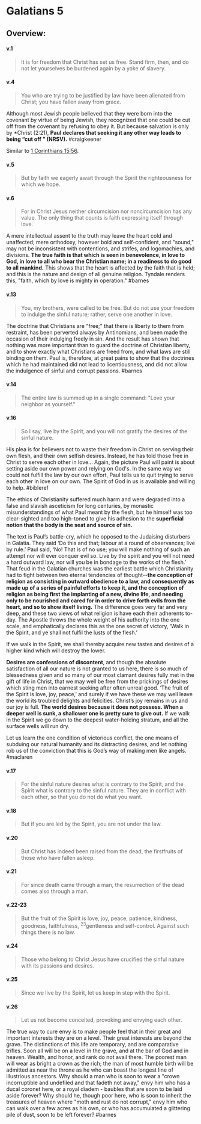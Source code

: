 # Galatians 5

## Overview:


#### v.1
>It is for freedom that Christ has set us free. Stand firm, then, and do not let yourselves be burdened again by a yoke of slavery.

#### v.4
>You who are trying to be justified by law have been alienated from Christ; you have fallen away from grace.

Although most Jewish people believed that they were born into the covenant by virtue of being Jewish, they recognized that one could be cut off from the covenant by refusing to obey it. But because salvation is only by \*Christ (2:21), **Paul declares that seeking it any other way leads to being “cut off ” (NRSV).**
#craigkeener 

Similar to [1 Corinthians 15:56](1Cor15#v.56).

#### v.5
>But by faith we eagerly await through the Spirit the righteousness for which we hope.

#### v.6
>For in Christ Jesus neither circumcision nor noncircumcision has any value. The only thing that counts is faith expressing itself through love.

A mere intellectual assent to the truth may leave the heart cold and unaffected; mere orthodoxy, however bold and self-confident, and "sound," may not be inconsistent with contentions, and strifes, and logomachies, and divisions. **The true faith is that which is seen in benevolence, in love to God, in love to all who bear the Christian name; in a readiness to do good to all mankind.** This shows that the heart is affected by the faith that is held; and this is the nature and design of all genuine religion. Tyndale renders this, "faith, which by love is mighty in operation."
#barnes 

#### v.13
>You, my brothers, were called to be free. But do not use your freedom to indulge the sinful nature; rather, serve one another in love.

The doctrine that Christians are "free;" that there is liberty to them from restraint, has been perverted always by Antinomians, and been made the occasion of their indulging freely in sin. And the result has shown that nothing was more important than to guard the doctrine of Christian liberty, and to show exactly what Christians are freed from, and what laws are still binding on them. Paul is, therefore, at great pains to show that the doctrines which he had maintained did not lead to licentiousness, and did not allow the indulgence of sinful and corrupt passions.
#barnes 

#### v.14
>The entire law is summed up in a single command: "Love your neighbor as yourself."

#### v.16
>So I say, live by the Spirit, and you will not gratify the desires of the sinful nature.

His plea is for believers not to waste their freedom in Christ on serving their own flesh, and their own selfish desires. Instead, he has told those free in Christ to serve each other in love... Again, the picture Paul will paint is about setting aside our own power and relying on God's. In the same way we could not fulfill the law by our own effort, Paul tells us to quit trying to serve each other in love on our own. The Spirit of God in us is available and willing to help.
#bibleref 

The ethics of Christianity suffered much harm and were degraded into a false and slavish asceticism for long centuries, by monastic misunderstandings of what Paul meant by the flesh, but he himself was too clear-sighted and too high-toned to give his adhesion to the **superficial notion that the body is the seat and source of sin.**

The text is Paul’s battle-cry, which he opposed to the Judaising disturbers in Galatia. They said ‘Do this and that; labour at a round of observances; live by rule.’ Paul said, ‘No! That is of no use; you will make nothing of such an attempt nor will ever conquer evil so. Live by the spirit and you will not need a hard outward law, nor will you be in bondage to the works of the flesh.’ That feud in the Galatian churches was the earliest battle which Christianity had to fight between two eternal tendencies of thought--**the conception of religion as consisting in outward obedience to a law, and consequently as made up of a series of painful efforts to keep it, and the conception of religion as being first the implanting of a new, divine life, and needing only to be nourished and cared for in order to drive forth evils from the heart, and so to show itself living.** The difference goes very far and very deep, and these two views of what religion is have each their adherents to-day. The Apostle throws the whole weight of his authority into the one scale, and emphatically declares this as the one secret of victory, ‘Walk in the Spirit, and ye shall not fulfil the lusts of the flesh.’

If we walk in the Spirit, we shall thereby acquire new tastes and desires of a higher kind which will destroy the lower.

**Desires are confessions of discontent**, and though the absolute satisfaction of all our nature is not granted to us here, there is so much of blessedness given and so many of our most clamant desires fully met in the gift of life in Christ, that we may well be free from the prickings of desires which sting men into earnest seeking after often unreal good. ‘The fruit of the Spirit is love, joy, peace,’ and surely if we have these we may well leave the world its troubled delights and felicities. Christ’s joy remains in us and our joy is full. **The world desires because it does not possess. When a deeper well is sunk, a shallower one is pretty sure to give out.** If we walk in the Spirit we go down to the deepest water-holding stratum, and all the surface wells will run dry.

Let us learn the one condition of victorious conflict, the one means of subduing our natural humanity and its distracting desires, and let nothing rob us of the conviction that this is God’s way of making men like angels.
#maclaren 

#### v.17
>For the sinful nature desires what is contrary to the Spirit, and the Spirit what is contrary to the sinful nature. They are in conflict with each other, so that you do not do what you want.

#### v.18
>But if you are led by the Spirit, you are not under the law.

#### v.20
>But Christ has indeed been raised from the dead, the firstfruits of those who have fallen asleep.

#### v.21
>For since death came through a man, the resurrection of the dead comes also through a man.

#### v.22-23
>But the fruit of the Spirit is love, joy, peace, patience, kindness, goodness, faithfulness, <sup>23</sup>gentleness and self-control. Against such things there is no law.

#### v.24
>Those who belong to Christ Jesus have crucified the sinful nature with its passions and desires.

#### v.25
>Since we live by the Spirit, let us keep in step with the Spirit.

#### v.26
>Let us not become conceited, provoking and envying each other.

The true way to cure envy is to make people feel that in their great and important interests they are on a level. Their great interests are beyond the grave. The distinctions of this life are temporary, and are comparative trifles. Soon all will be on a level in the grave, and at the bar of God and in heaven. Wealth, and honor, and rank do not avail there. The poorest man will wear as bright a crown as the rich; the man of most humble birth will be admitted as near the throne as he who can boast the longest line of illustrious ancestors. Why should a man who is soon to wear a "crown incorruptible and undefiled and that fadeth not away," envy him who has a ducal coronet here, or a royal diadem - baubles that are soon to be laid aside forever? Why should he, though poor here, who is soon to inherit the treasures of heaven where "moth and rust do not corrupt," envy him who can walk over a few acres as his own, or who has accumulated a glittering pile of dust, soon to be left forever?
#barnes 